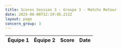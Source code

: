 ```yaml
---
title: Scores Session 3 - Groupe 3 - Matchs Retour
date: 2025-06-06T12:19:45.211Z
layout: page
concern_group: 3
---
```




| Équipe 1 | Équipe 2 | Score | Date |
|----------|----------|-------|------|

